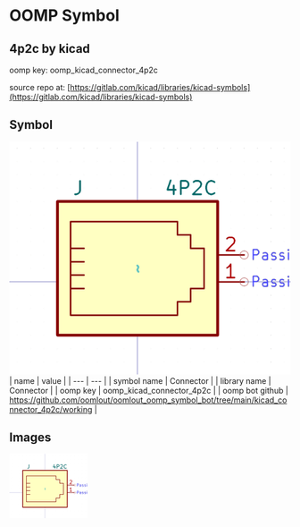 # OOMP Symbol  
## 4p2c  by kicad  
  
oomp key: oomp_kicad_connector_4p2c  
  
source repo at: [https://gitlab.com/kicad/libraries/kicad-symbols](https://gitlab.com/kicad/libraries/kicad-symbols)  
## Symbol  
  
[![working.png](working_600.png)](working.png)  
| name | value | 
| --- | --- | 
| symbol name | Connector | 
| library name | Connector | 
| oomp key | oomp_kicad_connector_4p2c | 
| oomp bot github | https://github.com/oomlout/oomlout_oomp_symbol_bot/tree/main/kicad_connector_4p2c/working | 
## Images  
  
[![working.png](working_140.png)](working.png)  
